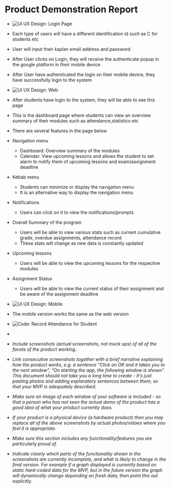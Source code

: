 # Product Demonstration Report

* ![UI UX Design: Login Page](Screenshots/)
* Each type of users will have a different identification id such as C for students etc
* User will input their kaplan email address and password 
* After User clicks on Login, they will receive the authenticate popup in the google platform in their mobile device
* After User have authenticated the login on their mobile device, they have successfully login to the system

* ![UI UX Design: Web](Screenshots/)
* After students have login to the system, they will be able to see this page
* This is the dashboard page where students can view an overview summary of their modules such as attendance,statistics etc
* There are several features in the page below 
* Navigation menu
  * Dashboard: Overview summary of the modules
  * Calendar: View upcoming lessons and allows the student to set alarm to notify them of upcoming lessons and exam/assignment deadline
* Kebab menu 
  * Students can minimize or display the navigation menu
  * It is an alternative way to display the navigation menu
* Notifications
  * Users can click on it to view the notifications/prompts 
* Overall Summary of the program 
  * Users will be able to view various stats such as current cumulative grade, overdue assignments, attendance record
  * These stats will change as new data is constantly updated
* Upcoming lessons 
  * Users will be able to view the upcoming lessons for the respective modules
* Assignment Status
  * Users will be able to view the current status of their assignment and be aware of the assignment deadline

* ![UI UX Design: Mobile](Screenshots/)
* The mobile version works the same as the web version

* ![Code: Record Attendance for Student](Screenshots/)
* 

* *Include screenshots (actual screenshots, not mock ups) of all of the facets of the product working.*
* *Link consecutive screenshots together with a brief narrative explaining how the product works, e.g. a sentence "Click on OK and it takes you to the next window", "On starting the app, the following window is shown".  This document should not take you a long time to create - it's just pasting photos and adding explanatory sentences between them, so that your MVP is adequately described.*
* *Make sure an image of each window of your software is included - so that a person who has not seen the actual demo of the product has a good idea of what your product currently does.*
* *If your product is a physical device (a hardware product) then you may replace all of the above screenshots by actual photos/vidoes where you feel it is appropriate.*
* *Make sure this section includes any functionality/features you are particularly proud of.*
* *Indicate clearly which parts of the functionality shown in the screenshots are currently incomplete, and what is likely to change in the final version.  For example if a graph displayed is currently based on static hard-coded data for the MVP, but in the future version the graph will dynamically change depending on fresh data, then point this out explicitly.*
